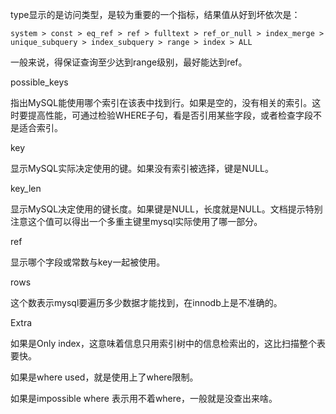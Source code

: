 type显示的是访问类型，是较为重要的一个指标，结果值从好到坏依次是：

```
system > const > eq_ref > ref > fulltext > ref_or_null > index_merge > unique_subquery > index_subquery > range > index > ALL
```

一般来说，得保证查询至少达到range级别，最好能达到ref。

possible_keys

指出MySQL能使用哪个索引在该表中找到行。如果是空的，没有相关的索引。这时要提高性能，可通过检验WHERE子句，看是否引用某些字段，或者检查字段不是适合索引。

key

显示MySQL实际决定使用的键。如果没有索引被选择，键是NULL。

key_len

显示MySQL决定使用的键长度。如果键是NULL，长度就是NULL。文档提示特别注意这个值可以得出一个多重主键里mysql实际使用了哪一部分。

ref

显示哪个字段或常数与key一起被使用。

rows

这个数表示mysql要遍历多少数据才能找到，在innodb上是不准确的。

Extra

如果是Only index，这意味着信息只用索引树中的信息检索出的，这比扫描整个表要快。

如果是where used，就是使用上了where限制。

如果是impossible where 表示用不着where，一般就是没查出来啥。